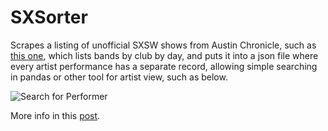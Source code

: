 # SXSorter

Scrapes a listing of unofficial SXSW shows from Austin Chronicle, such as [this one](https://web.archive.org/web/20180309231541/https://www.austinchronicle.com/sxsw/unofficial/), which lists bands by club by day, and puts it into a json file where every artist performance has a separate record, allowing simple searching in pandas or other tool for artist view, such as below.


![Search for Performer](https://www.dropbox.com/s/9p4b0xfs07by20u/Screen%20Shot%202019-03-21%20at%202.44.51%20PM.png?raw=1)

More info in this [post](https://cwithrow.github.io/sxsw-free-show-sorter.html).
